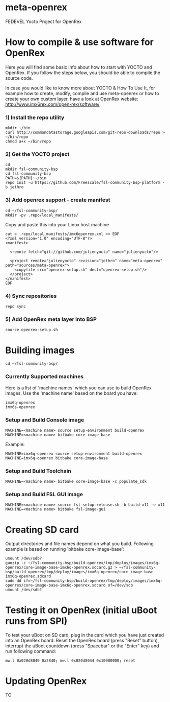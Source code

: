 # meta-openrex
FEDEVEL Yocto Project for OpenRex
 
# How to compile & use software for OpenRex 
 
Here you will find some basic info about how to start with YOCTO and OpenRex. If you follow the steps below, you should be able to compile the source code. 
 
 
In case you would like to know more about YOCTO & How To Use It, for example how to create, modify, compile and use meta-openrex or how to create your own custom layer, have a look at OpenRex website: http://www.imx6rex.com/open-rex/software/
 
### 1) Install the repo utility
    mkdir ~/bin
    curl http://commondatastorage.googleapis.com/git-repo-downloads/repo > ~/bin/repo
    chmod a+x ~/bin/repo
 
### 2) Get the YOCTO project
    cd
    mkdir fsl-community-bsp
    cd fsl-community-bsp
    PATH=${PATH}:~/bin
    repo init -u https://github.com/Freescale/fsl-community-bsp-platform -b jethro
 
### 3) Add openrex support - create manifest 
    cd ~/fsl-community-bsp/
    mkdir -pv .repo/local_manifests/
 
Copy and paste this into your Linux host machine 
 
    cat > .repo/local_manifests/imx6openrex.xml << EOF
    <?xml version="1.0" encoding="UTF-8"?>
    <manifest>
     
      <remote fetch="git://github.com/julienyocto" name="julienyocto"/>
     
      <project remote="julienyocto" revision="jethro" name="meta-openrex" path="sources/meta-openrex">
        <copyfile src="openrex-setup.sh" dest="openrex-setup.sh"/>
      </project>
    </manifest>
    EOF
 
### 4) Sync repositories
    repo sync
 
### 5) Add OpenRex meta layer into BSP
    source openrex-setup.sh
 
# Building images
    cd ~/fsl-community-bsp/
 
### Currently Supported machines <machine name>
Here is a list of 'machine names' which you can use to build OpenRex images. Use the 'machine name' based on the board you have:
 
 
    imx6q-openrex
    imx6s-openrex
     
### Setup and Build Console image
    MACHINE=<machine name> source setup-environment build-openrex
    MACHINE=<machine name> bitbake core-image-base
 
Example:
 
 
    MACHINE=imx6q-openrex source setup-environment build-openrex
    MACHINE=imx6q-openrex bitbake core-image-base
 
### Setup and Build Toolchain    
    MACHINE=<machine name> bitbake core-image-base -c populate_sdk
     
### Setup and Build FSL GUI image
    MACHINE=<machine name> source fsl-setup-release.sh -b build-x11 -e x11
    MACHINE=<machine name> bitbake fsl-image-gui
 
# Creating SD card
Output directories and file names depend on what you build. Following example is based on running 'bitbake core-image-base':
 
 
    umount /dev/sdb?
    gunzip -c ~/fsl-community-bsp/build-openrex/tmp/deploy/images/imx6q-openrex/core-image-base-imx6q-openrex.sdcard.gz > ~/fsl-community-bsp/build-openrex/tmp/deploy/images/imx6q-openrex/core-image-base-imx6q-openrex.sdcard
    sudo dd if=~/fsl-community-bsp/build-openrex/tmp/deploy/images/imx6q-openrex/core-image-base-imx6q-openrex.sdcard of=/dev/sdb
    umount /dev/sdb?
     
# Testing it on OpenRex (initial uBoot runs from SPI)
To test your uBoot on SD card, plug in the card which you have just created into an OpenRex board. Reset the OpenRex board (press "Reset" button), interrupt the uBoot countdown (press "Spacebar" or the "Enter" key) and run following command:
 
    mw.l 0x020d8040 0x2840; mw.l 0x020d8044 0x10000000; reset
 
# Updating OpenRex
TO

